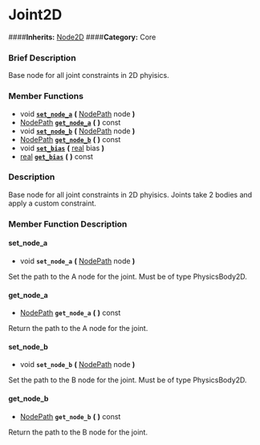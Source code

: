 #  Joint2D  
####**Inherits:** [Node2D](class_node2d)
####**Category:** Core

###  Brief Description  
Base node for all joint constraints in 2D phyisics.

###  Member Functions 
  * void  **[`set_node_a`](#set_node_a)**  **(** [NodePath](class_nodepath) node  **)**
  * [NodePath](class_nodepath)  **[`get_node_a`](#get_node_a)**  **(** **)** const
  * void  **[`set_node_b`](#set_node_b)**  **(** [NodePath](class_nodepath) node  **)**
  * [NodePath](class_nodepath)  **[`get_node_b`](#get_node_b)**  **(** **)** const
  * void  **[`set_bias`](#set_bias)**  **(** [real](class_real) bias  **)**
  * [real](class_real)  **[`get_bias`](#get_bias)**  **(** **)** const

###  Description  
Base node for all joint constraints in 2D phyisics. Joints take 2 bodies and apply a custom constraint.

###  Member Function Description  

#### <a name="set_node_a">set_node_a</a>
  * void  **`set_node_a`**  **(** [NodePath](class_nodepath) node  **)**

Set the path to the A node for the joint. Must be of type PhysicsBody2D.

#### <a name="get_node_a">get_node_a</a>
  * [NodePath](class_nodepath)  **`get_node_a`**  **(** **)** const

Return the path to the A node for the joint.

#### <a name="set_node_b">set_node_b</a>
  * void  **`set_node_b`**  **(** [NodePath](class_nodepath) node  **)**

Set the path to the B node for the joint. Must be of type PhysicsBody2D.

#### <a name="get_node_b">get_node_b</a>
  * [NodePath](class_nodepath)  **`get_node_b`**  **(** **)** const

Return the path to the B node for the joint.
